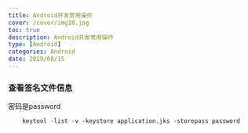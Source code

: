```yaml
---
title: Android开发常用操作
cover: /cover/img18.jpg
toc: true
description: Android开发常用操作
type: [Android]
categories: Android
date: 2019/08/15
---
```


### 查看签名文件信息

密码是password

```
    keytool -list -v -keystore application.jks -storepass password
```
<!--more-->